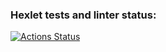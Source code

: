 ### Hexlet tests and linter status:
[![Actions Status](https://github.com/dmplotn/php-project-lvl2/workflows/hexlet-check/badge.svg)](https://github.com/dmplotn/php-project-lvl2/actions)